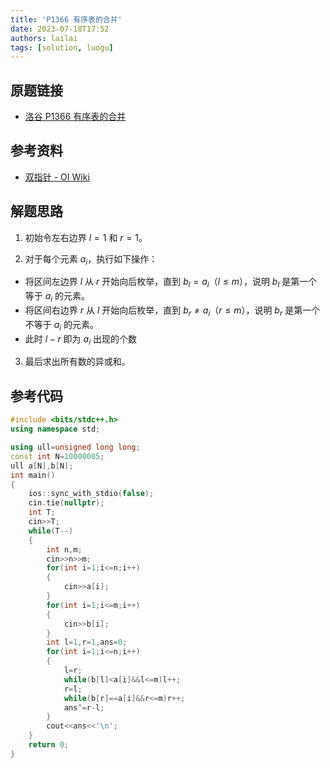 ```yaml
---
title: 'P1366 有序表的合并'
date: 2023-07-18T17:52
authors: lailai
tags: [solution, luogu]
---
```


## 原题链接

- [洛谷 P1366 有序表的合并](https://www.luogu.com.cn/problem/P1366)

<!-- truncate -->

## 参考资料

- [双指针 - OI Wiki](https://oi-wiki.org/misc/two-pointer/)

## 解题思路

1. 初始令左右边界 $l=1$ 和 $r=1$。

2. 对于每个元素 $a_i$，执行如下操作：

- 将区间左边界 $l$ 从 $r$ 开始向后枚举，直到 $b_l=a_i$（$l\le m$），说明 $b_l$ 是第一个等于 $a_i$ 的元素。
- 将区间右边界 $r$ 从 $l$ 开始向后枚举，直到 $b_r\ne a_i$（$r\le m$），说明 $b_r$ 是第一个不等于 $a_i$ 的元素。
- 此时 $l-r$ 即为 $a_i$ 出现的个数

3. 最后求出所有数的异或和。

## 参考代码

```cpp
#include <bits/stdc++.h>
using namespace std;

using ull=unsigned long long;
const int N=10000005;
ull a[N],b[N];
int main()
{
	ios::sync_with_stdio(false);
	cin.tie(nullptr);
	int T;
	cin>>T;
	while(T--)
	{
		int n,m;
		cin>>n>>m;
		for(int i=1;i<=n;i++)
		{
			cin>>a[i];
		}
		for(int i=1;i<=m;i++)
		{
			cin>>b[i];
		}
		int l=1,r=1,ans=0;
		for(int i=1;i<=n;i++)
		{
			l=r;
			while(b[l]<a[i]&&l<=m)l++;
			r=l;
			while(b[r]==a[i]&&r<=m)r++;
			ans^=r-l;
		}
		cout<<ans<<'\n';
	}
	return 0;
}
```
